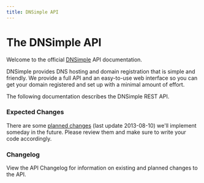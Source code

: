 ```yaml
---
title: DNSimple API
---
```


# The DNSimple API

Welcome to the official [DNSimple](https://dnsimple.com/) API documentation.

DNSimple provides DNS hosting and domain registration that is simple and friendly. We provide a full API and an easy-to-use web interface so you can get your domain registered and set up with a minimal amount of effort.

The following documentation describes the DNSimple REST API.


### Expected Changes

There are some [planned changes](/planned-changes/) (last update 2013-08-10) we'll implement someday in the future. Please review them and make sure to write your code accordingly.

### Changelog

View the API Changelog for information on existing and planned changes to the API.
